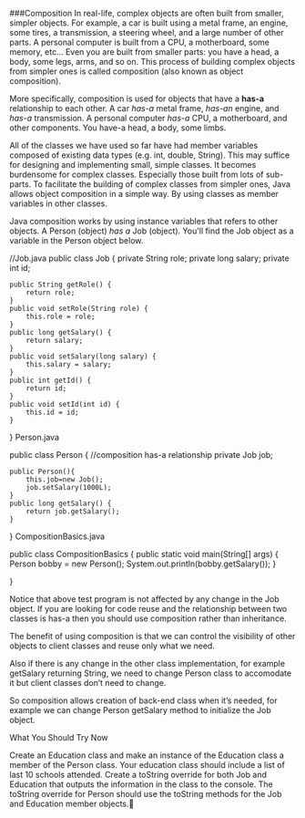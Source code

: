 ###Composition
In real-life, complex objects are often built from smaller, simpler objects. For example, a car is built using a metal frame, an engine, some tires, a transmission, a steering wheel, and a large number of other parts. A personal computer is built from a CPU, a motherboard, some memory, etc… Even you are built from smaller parts: you have a head, a body, some legs, arms, and so on. This process of building complex objects from simpler ones is called composition (also known as object composition).

More specifically, composition is used for objects that have a **has-a** relationship to each other. A car *has-a* metal frame, *has-an* engine, and *has-a* transmission. A personal computer *has-a* CPU, a motherboard, and other components. You have-a head, a body, some limbs.

All of the classes we have used so far have had member variables composed of existing data types (e.g. int, double, String). This may suffice for designing and implementing small, simple classes. It becomes burdensome for complex classes. Especially those built from lots of sub-parts. To facilitate the building of complex classes from simpler ones, Java allows object composition in a simple way. By using classes as member variables in other classes.

Java composition works by using instance variables that refers to other objects. A Person (object) *has a* Job (object). You'll find the Job object as a variable in the Person object below.

//Job.java
public class Job {
    private String role;
    private long salary;
    private int id;
         
    public String getRole() {
        return role;
    }
    public void setRole(String role) {
        this.role = role;
    }
    public long getSalary() {
        return salary;
    }
    public void setSalary(long salary) {
        this.salary = salary;
    }
    public int getId() {
        return id;
    }
    public void setId(int id) {
        this.id = id;
    }
}
Person.java

public class Person {
    //composition has-a relationship
    private Job job;
    
    public Person(){
        this.job=new Job();
        job.setSalary(1000L);
    }
    public long getSalary() {
        return job.getSalary();
    }
}
CompositionBasics.java

public class CompositionBasics {
    public static void main(String[] args) {
        Person bobby = new Person();
        System.out.println(bobby.getSalary());
    }

}


Notice that above test program is not affected by any change in the Job object. If you are looking for code reuse and the relationship between two classes is has-a then you should use composition rather than inheritance.

The benefit of using composition is that we can control the visibility of other objects to client classes and reuse only what we need.

Also if there is any change in the other class implementation, for example getSalary returning String, we need to change Person class to accomodate it but client classes don’t need to change.

So composition allows creation of back-end class when it’s needed, for example we can change Person getSalary method to initialize the Job object.

What You Should Try Now

Create an Education class and make an instance of the Education class a member of the Person class. Your education class should include a list of last 10 schools attended.
Create a toString override for both Job and Education that outputs the information in the class to the console. The toString override for Person should use the toString methods for the Job and Education member objects.

